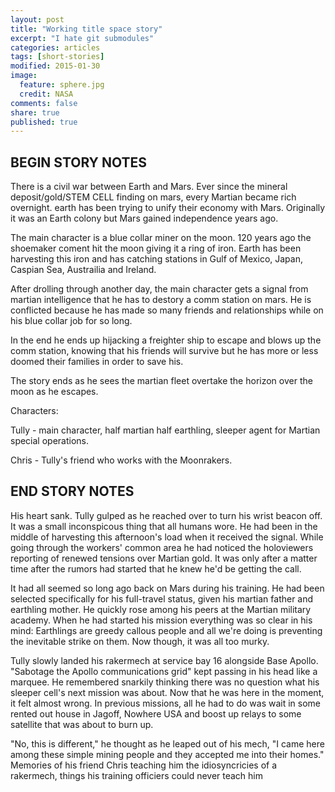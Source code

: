```yaml
---
layout: post
title: "Working title space story"
excerpt: "I hate git submodules"
categories: articles
tags: [short-stories]
modified: 2015-01-30
image:
  feature: sphere.jpg
  credit: NASA
comments: false
share: true
published: true
---
```


## BEGIN STORY NOTES

There is a civil war between Earth and Mars. Ever since the mineral deposit/gold/STEM CELL finding on mars, every Martian became rich overnight. earth has been trying to unify their economy with Mars. Originally it was an Earth colony but Mars gained independence years ago.

The main character is a blue collar miner on the moon.  120 years ago the shoemaker coment hit the moon giving it a ring of iron. Earth has been harvesting this iron and has catching stations in Gulf of Mexico, Japan, Caspian Sea, Austrailia and Ireland.

After drolling through another day, the main character gets a signal from martian intelligence that he has to destory a comm station on mars. He is conflicted because he has made so many friends and relationships while on his blue collar job for so long.

In the end he ends up hijacking a freighter ship to escape and blows up the comm station, knowing that his friends will survive but he has more or less doomed their families in order to save his.

The story ends as he sees the martian fleet overtake the horizon over the moon as he escapes.

Characters:

Tully - main character, half martian half earthling, sleeper agent for Martian special operations.

Chris - Tully's friend who works with the Moonrakers.

## END STORY NOTES

His heart sank. Tully gulped as he reached over to turn his wrist beacon off. It was a small inconspicous thing that all humans wore. He had been in the middle of harvesting this afternoon's load when it received the signal. While going through the workers' common area he had noticed the holoviewers reporting of renewed tensions over Martian gold. It was only after a matter time after the rumors had started that he knew he'd be getting the call.

It had all seemed so long ago back on Mars during his training. He had been selected specifically for his full-travel status, given his martian father and earthling mother. He quickly rose among his peers at the Martian military academy. When he had started his mission everything was so clear in his mind: Earthlings are greedy callous people and all we're doing is preventing the inevitable strike on them. Now though, it was all too murky.

Tully slowly landed his rakermech at service bay 16 alongside Base Apollo. "Sabotage the Apollo communications grid" kept passing in his head like a marquee. He remembered snarkily thinking there was no question what his sleeper cell's next mission was about. Now that he was here in the moment, it felt almost wrong. In previous missions, all he had to do was wait in some rented out house in Jagoff, Nowhere USA and boost up relays to some satellite that was about to burn up.

"No, this is different," he thought as he leaped out of his mech, "I came here among these simple mining people and they accepted me into their homes." Memories of his friend Chris teaching him the idiosyncricies of a rakermech, things his training officiers could never teach him